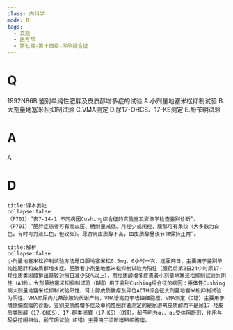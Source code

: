 ```yaml
---
class: 内科学
mode: B
tags:
  - 真题
  - 医考帮
  - 第七篇-第十四章-库欣综合征
---
```


# Q
1992N86B 鉴别单纯性肥胖及皮质醇增多症的试验
A.小剂量地塞米松抑制试验
B.大剂量地塞米松抑制试验
C.VMA测定
D.尿17-OHCS、17-KS测定
E.酚苄明试验

# A
A
# D
```ad-note
title:课本出处
collapse:false
（P701）“表7-14-1 不同病因Cushing综合征的实验室及影像学检查鉴别诊断”。（P701）“肥胖症患者可有高血压、糖耐量减低、月经少或闭经，腹部可有条纹（大多数为白色，有时可为淡红色，但较细）。尿游离皮质醇不高，血皮质醇昼夜节律保持正常”。
```

```ad-summary
title:解析
collapse:false
小剂量地塞米松抑制试验方法是口服地塞米松0.5mg，6小时一次，连服两日，主要用于鉴别单纯性肥胖和皮质醇增多症。肥胖者小剂量地塞米松抑制试验为阳性（服药后第2日24小时尿17-羟皮质类固醇排出量较对照日减少50%以上），而皮质醇增多症患者小剂量地塞米松抑制试验为阴性（A对）。大剂量地塞米松抑制试验（B错）用于鉴别Cushing综合征的病因：垂体性Cushing病大剂量地塞米松抑制试验阳性，肾上腺皮质肿瘤及异位ACTH综合征大剂量地塞米松抑制试验为阴性。VMA即尿内儿茶酚胺的代谢产物，VMA增高见于嗜铬细胞瘤，VMA测定（C错）主要用于嗜铬细胞瘤的诊断。鉴别皮质醇增多症及单纯性肥胖者测定的是尿游离皮质醇而不是尿17-羟皮质类固醇（17-OHCS）、17-酮类固醇（17-KS）（D错）。酚苄明为α₁、α₂受体阻断剂，作用与酚妥拉明相似，酚苄明试验（E错）主要用于诊断嗜铬细胞瘤。
```

